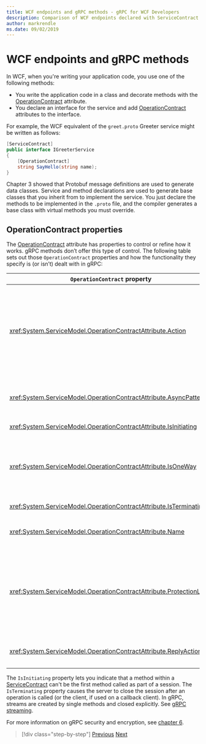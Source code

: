 ```yaml
---
title: WCF endpoints and gRPC methods - gRPC for WCF Developers
description: Comparison of WCF endpoints declared with ServiceContract and OperationContract attributes, and gRPC methods declared in Protobuf
author: markrendle
ms.date: 09/02/2019
---
```


# WCF endpoints and gRPC methods

In WCF, when you're writing your application code, you use one of the following methods:

- You write the application code in a class and decorate methods with the [OperationContract](xref:System.ServiceModel.OperationContractAttribute) attribute.
- You declare an interface for the service and add [OperationContract](xref:System.ServiceModel.OperationContractAttribute) attributes to the interface.

For example, the WCF equivalent of the `greet.proto` Greeter service might be written as follows:

```csharp
[ServiceContract]
public interface IGreeterService
{
    [OperationContract]
    string SayHello(string name);
}
```

Chapter 3 showed that Protobuf message definitions are used to generate data classes. Service and method declarations are used to generate base classes that you inherit from to implement the service. You just declare the methods to be implemented in the `.proto` file, and the compiler generates a base class with virtual methods you must override.

## OperationContract properties

The [OperationContract](xref:System.ServiceModel.OperationContractAttribute) attribute has properties to control or refine how it works. gRPC methods don’t offer this type of control. The following table sets out those `OperationContract` properties and how the functionality they specify is (or isn’t) dealt with in gRPC:

| `OperationContract` property | gRPC                                             |
| ---------------------------- | ------------------------------------------------ |
| <xref:System.ServiceModel.OperationContractAttribute.Action>             | URI identifying the operation. gRPC uses the name of the `package`, `service` and `rpc` from the `.proto` file. |
| <xref:System.ServiceModel.OperationContractAttribute.AsyncPattern>       | All gRPC service methods return `Task` objects. |
| <xref:System.ServiceModel.OperationContractAttribute.IsInitiating>       | See note below. |
| <xref:System.ServiceModel.OperationContractAttribute.IsOneWay>           | One-way gRPC methods return `Empty` results or use client streaming. |
| <xref:System.ServiceModel.OperationContractAttribute.IsTerminating>      | See note below. |
| <xref:System.ServiceModel.OperationContractAttribute.Name>               | SOAP-related, no meaning in gRPC. |
| <xref:System.ServiceModel.OperationContractAttribute.ProtectionLevel>    | No message encryption; network encryption handled at the transport layer (TLS over HTTP/2). |
| <xref:System.ServiceModel.OperationContractAttribute.ReplyAction>        | SOAP-related, no meaning in gRPC. |

The `IsInitiating` property lets you indicate that a method within a [ServiceContract](xref:System.ServiceModel.ServiceContractAttribute) can't be the first method called as part of a session. The `IsTerminating` property causes the server to close the session after an operation is called (or the client, if used on a callback client). In gRPC, streams are created by single methods and closed explicitly. See [gRPC streaming](rpc-types.md#grpc-streaming).

For more information on gRPC security and encryption, see [chapter 6](security.md).

>[!div class="step-by-step"]
>[Previous](wcf-services-to-grpc-comparison.md)
>[Next](wcf-bindings.md)
